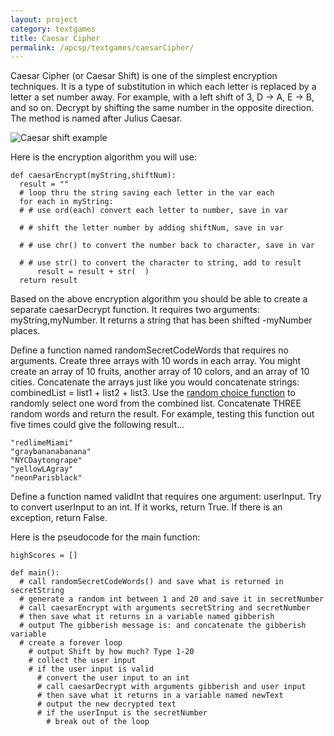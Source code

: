 ```yaml
---
layout: project
category: textgames
title: Caesar Cipher
permalink: /apcsp/textgames/caesarCipher/
---
```


Caesar Cipher (or Caesar Shift) is one of the simplest encryption techniques. It is a type of substitution in which each letter is replaced by a letter a set number away. For example, with a left shift of 3, D -> A, E -> B, and so on. Decrypt by shifting the same number in the opposite direction. The method is named after Julius Caesar.

![Caesar shift example](/apcsp/textgames/Caesar_cipher_left_shift_of_3.png)

Here is the encryption algorithm you will use:
```
def caesarEncrypt(myString,shiftNum):
  result = ""
  # loop thru the string saving each letter in the var each
  for each in myString:
  # # use ord(each) convert each letter to number, save in var

  # # shift the letter number by adding shiftNum, save in var

  # # use chr() to convert the number back to character, save in var

  # # use str() to convert the character to string, add to result
      result = result + str(  )
  return result
```

Based on the above encryption algorithm you should be able to create a separate caesarDecrypt function. It requires two arguments: myString,myNumber. It returns a string that has been shifted -myNumber places.

Define a function named randomSecretCodeWords that requires no arguments. Create three arrays with 10 words in each array. You might create an array of 10 fruits, another array of 10 colors, and an array of 10 cities. Concatenate the arrays just like you would concatenate strings: combinedList = list1 + list2 + list3. Use the [random choice function](https://www.w3schools.com/python/ref_random_choice.asp) to randomly select one word from the combined list. Concatenate THREE random words and return the result. For example, testing this function out five times could give the following result...
```
"redlimeMiami"
"graybananabanana"
"NYCDaytongrape"
"yellowLAgray"
"neonParisblack"
```

Define a function named validInt that requires one argument: userInput. Try to convert userInput to an int. If it works, return True. If there is an exception, return False.

Here is the pseudocode for the main function:
```
highScores = []

def main():
  # call randomSecretCodeWords() and save what is returned in secretString
  # generate a random int between 1 and 20 and save it in secretNumber
  # call caesarEncrypt with arguments secretString and secretNumber
  # then save what it returns in a variable named gibberish
  # output The gibberish message is: and concatenate the gibberish variable
  # create a forever loop
    # output Shift by how much? Type 1-20
    # collect the user input
    # if the user input is valid
      # convert the user input to an int
      # call caesarDecrypt with arguments gibberish and user input
      # then save what it returns in a variable named newText
      # output the new decrypted text
      # if the userInput is the secretNumber
        # break out of the loop
```

